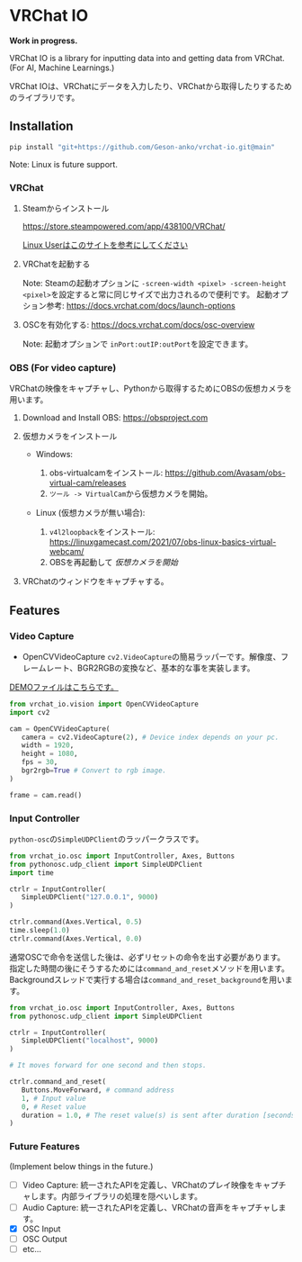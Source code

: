 # VRChat IO

**Work in progress.**

VRChat IO is a library for inputting data into and getting data from VRChat. (For AI, Machine Learnings.)

VRChat IOは、VRChatにデータを入力したり、VRChatから取得したりするためのライブラリです。

## Installation

```bash
pip install "git+https://github.com/Geson-anko/vrchat-io.git@main"
```

Note: Linux is future support.

### VRChat

1. Steamからインストール

   <https://store.steampowered.com/app/438100/VRChat/>

   [Linux Userはこのサイトを参考にしてください](https://ask.vrchat.com/t/guide-to-vrc-on-linux/15934)

2. VRChatを起動する

   Note: Steamの起動オプションに `-screen-width <pixel> -screen-height <pixel>`を設定すると常に同じサイズで出力されるので便利です。
   起動オプション参考: <https://docs.vrchat.com/docs/launch-options>

3. OSCを有効化する: <https://docs.vrchat.com/docs/osc-overview>

   Note: 起動オプションで `inPort:outIP:outPort`を設定できます。

### OBS (For video capture)

VRChatの映像をキャプチャし、Pythonから取得するためにOBSの仮想カメラを用います。

1. Download and Install OBS: <https://obsproject.com>

2. 仮想カメラをインストール

   - Windows:

     1. obs-virtualcamをインストール: <https://github.com/Avasam/obs-virtual-cam/releases>
     2. `ツール -> VirtualCam`から仮想カメラを開始。

   - Linux (仮想カメラが無い場合):

     1. `v4l2loopback`をインストール: <https://linuxgamecast.com/2021/07/obs-linux-basics-virtual-webcam/>
     2. OBSを再起動して *仮想カメラを開始*

3. VRChatのウィンドウをキャプチャする。

## Features

### Video Capture

- OpenCVVideoCapture
  `cv2.VideoCapture`の簡易ラッパーです。解像度、フレームレート、BGR2RGBの変換など、基本的な事を実装します。

[DEMOファイルはこちらです。](/demos/opencv_video_capture_demo.py)

```py
from vrchat_io.vision import OpenCVVideoCapture
import cv2

cam = OpenCVVideoCapture(
   camera = cv2.VideoCapture(2), # Device index depends on your pc.
   width = 1920,
   height = 1080,
   fps = 30,
   bgr2rgb=True # Convert to rgb image.
)

frame = cam.read()
```

### Input Controller

`python-osc`の`SimpleUDPClient`のラッパークラスです。

```py
from vrchat_io.osc import InputController, Axes, Buttons
from pythonosc.udp_client import SimpleUDPClient
import time

ctrlr = InputController(
   SimpleUDPClient("127.0.0.1", 9000)
)

ctrlr.command(Axes.Vertical, 0.5)
time.sleep(1.0)
ctrlr.command(Axes.Vertical, 0.0)
```

通常OSCで命令を送信した後は、必ずリセットの命令を出す必要があります。指定した時間の後にそうするためには`command_and_reset`メソッドを用います。Backgroundスレッドで実行する場合は`command_and_reset_background`を用います。

```py
from vrchat_io.osc import InputController, Axes, Buttons
from pythonosc.udp_client import SimpleUDPClient

ctrlr = InputController(
   SimpleUDPClient("localhost", 9000)
)

# It moves forward for one second and then stops.

ctrlr.command_and_reset(
   Buttons.MoveForward, # command address
   1, # Input value
   0, # Reset value
   duration = 1.0, # The reset value(s) is sent after duration [seconds]
)
```

### Future Features

(Implement below things in the future.)

- [ ] Video Capture: 統一されたAPIを定義し、VRChatのプレイ映像をキャプチャします。内部ライブラリの処理を隠ぺいします。
- [ ] Audio Capture: 統一されたAPIを定義し、VRChatの音声をキャプチャします。
- [x] OSC Input
- [ ] OSC Output
- [ ] etc...
